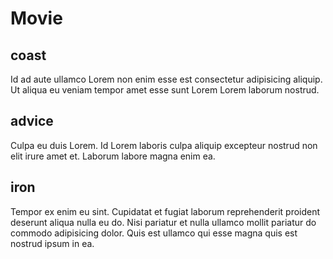 # Movie

## coast

Id ad aute ullamco Lorem non enim esse est consectetur adipisicing aliquip. Ut aliqua eu veniam tempor amet esse sunt Lorem Lorem laborum nostrud.

## advice

Culpa eu duis Lorem. Id Lorem laboris culpa aliquip excepteur nostrud non elit irure amet et. Laborum labore magna enim ea.

## iron

Tempor ex enim eu sint. Cupidatat et fugiat laborum reprehenderit proident deserunt aliqua nulla eu do. Nisi pariatur et nulla ullamco mollit pariatur do commodo adipisicing dolor. Quis est ullamco qui esse magna quis est nostrud ipsum in ea.
